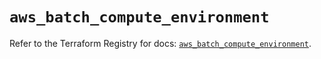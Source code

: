 # `aws_batch_compute_environment`

Refer to the Terraform Registry for docs: [`aws_batch_compute_environment`](https://registry.terraform.io/providers/hashicorp/aws/5.68.0/docs/resources/batch_compute_environment).
